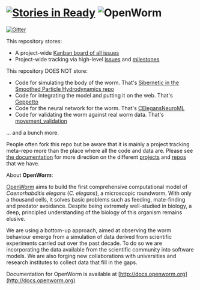 [![Stories in Ready](https://badge.waffle.io/openworm/openworm.png?label=ready&title=Ready)](https://waffle.io/openworm/openworm)
![OpenWorm](http://www.openworm.org/img/OpenWormLogo.png)
========

[![Gitter](https://badges.gitter.im/Join%20Chat.svg)](https://gitter.im/openworm/OpenWorm?utm_source=badge&utm_medium=badge&utm_campaign=pr-badge&utm_content=badge)

This repository stores:
* A project-wide [Kanban board of all issues](https://waffle.io/openworm/openworm)
* Project-wide tracking via high-level [issues](https://github.com/openworm/OpenWorm/issues?labels=&milestone=&page=1&state=open) and [milestones](https://github.com/openworm/OpenWorm/milestones)

This repository DOES NOT store:
* Code for simulating the body of the worm.  That's [Sibernetic in the Smoothed Particle Hydrodynamics repo](https://github.com/openworm/Smoothed-Particle-Hydrodynamics)
* Code for integrating the model and putting it on the web.  That's [Geppetto](https://github.com/openworm/org.geppetto)
* Code for the neural network for the worm.  That's [CElegansNeuroML](https://github.com/openworm/CElegansNeuroML)
* Code for validating the worm against real worm data.  That's [movement_validation](https://github.com/openworm/movement_validation)

... and a bunch more.

People often fork this repo but be aware that it is mainly a project tracking meta-repo more than the place where all the code and data are.  Please see [the documentation](http://docs.openworm.org/en/0.5/intro.html) for more direction on the different [projects](http://docs.openworm.org/en/0.5/projects.html) and [repos](http://docs.openworm.org/en/0.5/Community/repositories.html#repositories) that we have.

About **OpenWorm**:

[OpenWorm](http://openworm.org) aims to build the first comprehensive computational model of *Caenorhabditis elegans* (*C. elegans*), a microscopic roundworm. With only a thousand cells, it solves basic problems such as feeding, mate-finding and predator avoidance. Despite being extremely well-studied in biology, a deep, principled understanding of the biology of this organism remains elusive.

We are using a bottom-up approach, aimed at observing the worm behaviour emerge from a simulation of data derived from scientific experiments carried out over the past decade. To do so we are incorporating the data available from the scientific community into software models. We are also forging new collaborations with universities and research institutes to collect data that fill in the gaps.

Documentation for OpenWorm is available at [http://docs.openworm.org](http://docs.openworm.org)
